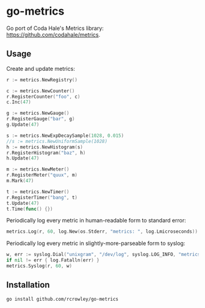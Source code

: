 go-metrics
==========

Go port of Coda Hale's Metrics library: <https://github.com/codahale/metrics>.

Usage
-----

Create and update metrics:

```go
r := metrics.NewRegistry()

c := metrics.NewCounter()
r.RegisterCounter("foo", c)
c.Inc(47)

g := metrics.NewGauge()
r.RegisterGauge("bar", g)
g.Update(47)

s := metrics.NewExpDecaySample(1028, 0.015)
//s := metrics.NewUniformSample(1028)
h := metrics.NewHistogram(s)
r.RegisterHistogram("baz", h)
h.Update(47)

m := metrics.NewMeter()
r.RegisterMeter("quux", m)
m.Mark(47)

t := metrics.NewTimer()
r.RegisterTimer("bang", t)
t.Update(47)
t.Time(func() {})
```

Periodically log every metric in human-readable form to standard error:

```go
metrics.Log(r, 60, log.New(os.Stderr, "metrics: ", log.Lmicroseconds))
```

Periodically log every metric in slightly-more-parseable form to syslog:

```go
w, err := syslog.Dial("unixgram", "/dev/log", syslog.LOG_INFO, "metrics")
if nil != err { log.Fatalln(err) }
metrics.Syslog(r, 60, w)
```

Installation
------------

```sh
go install github.com/rcrowley/go-metrics
```
